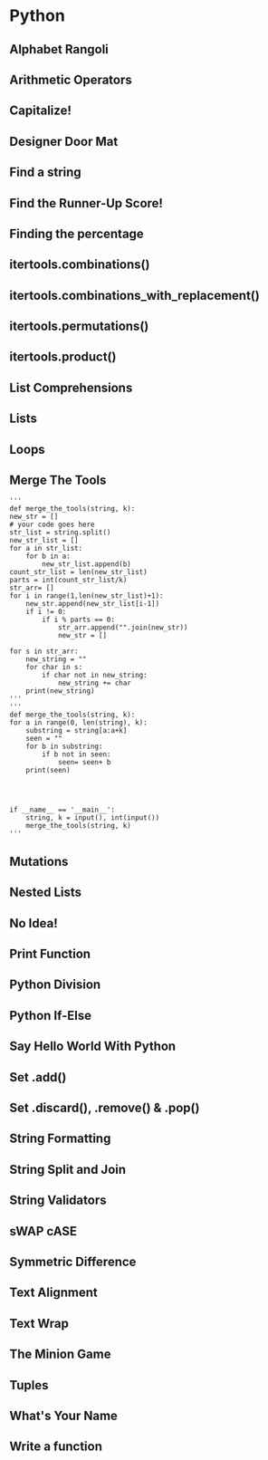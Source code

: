 # Python



## Alphabet Rangoli
## Arithmetic Operators
## Capitalize!
## Designer Door Mat
## Find a string
## Find the Runner-Up Score!
## Finding the percentage
## itertools.combinations()
## itertools.combinations_with_replacement()
## itertools.permutations()
## itertools.product()
## List Comprehensions
## Lists
## Loops
## Merge The Tools
    '''
    def merge_the_tools(string, k):
    new_str = []
    # your code goes here
    str_list = string.split()
    new_str_list = []
    for a in str_list:
        for b in a:
            new_str_list.append(b)
    count_str_list = len(new_str_list)
    parts = int(count_str_list/k)
    str_arr= []
    for i in range(1,len(new_str_list)+1):
        new_str.append(new_str_list[i-1])
        if i != 0:
            if i % parts == 0:
                str_arr.append("".join(new_str))
                new_str = []
        
    for s in str_arr:
        new_string = ""
        for char in s:
            if char not in new_string:
                new_string += char
        print(new_string)
    '''
    '''
    def merge_the_tools(string, k):
    for a in range(0, len(string), k):
        substring = string[a:a+k]
        seen = ""
        for b in substring:
            if b not in seen:
                seen= seen+ b
        print(seen)
    
    
        

    if __name__ == '__main__':
        string, k = input(), int(input())
        merge_the_tools(string, k)
    '''
## Mutations
## Nested Lists
## No Idea!
## Print Function
## Python Division
## Python If-Else
## Say Hello World With Python
## Set .add()
## Set .discard(), .remove() & .pop()
## String Formatting
## String Split and Join
## String Validators
## sWAP cASE
## Symmetric Difference
## Text Alignment
## Text Wrap
## The Minion Game
## Tuples
## What's Your Name
## Write a function